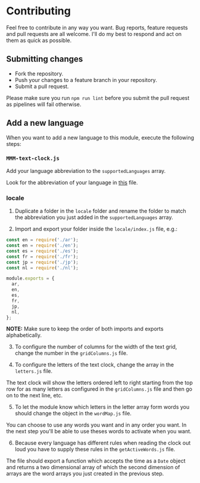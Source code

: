 # Contributing

Feel free to contribute in any way you want. Bug reports, feature requests and pull requests are all welcome. I'll do my best to respond and act on them as quick as possible.

## Submitting changes

- Fork the repository.
- Push your changes to a feature branch in your repository.
- Submit a pull request.

Please make sure you run `npm run lint` before you submit the pull request as pipelines will fail otherwise.

## Add a new language

When you want to add a new language to this module, execute the following steps:

### `MMM-text-clock.js`

Add your language abbreviation to the `supportedLanguages` array.

Look for the abbreviation of your language in [this](https://github.com/MichMich/MagicMirror/blob/master/translations/translations.js) file.

### locale

1. Duplicate a folder in the `locale` folder and rename the folder to match the abbreviation you just added in the `supportedLanguages` array.

2. Import and export your folder inside the `locale/index.js` file, e.g.:

```javascript
const en = require('./ar');
const en = require('./en');
const es = require('./es');
const fr = require('./fr');
const jp = require('./jp');
const nl = require('./nl');

module.exports = {
  ar,
  en,
  es,
  fr,
  jp,
  nl,
};
```

**NOTE:** Make sure to keep the order of both imports and exports alphabetically.

3. To configure the number of columns for the width of the text grid, change the number in the `gridColumns.js` file.

4. To configure the letters of the text clock, change the array in the `letters.js` file.

The text clock will show the letters ordered left to right starting from the top row for as many letters as configured in the `gridColumns.js` file and then go on to the next line, etc.

5. To let the module know which letters in the letter array form words you should change the object in the `wordMap.js` file.

You can choose to use any words you want and in any order you want. In the next step you'll be able to use theses words to activate when you want.

6. Because every language has different rules when reading the clock out loud you have to supply these rules in the `getActiveWords.js` file.

The file should export a function which accepts the time as a `Date` object and returns a two dimensional array of which the second dimension of arrays are the word arrays you just created in the previous step.
